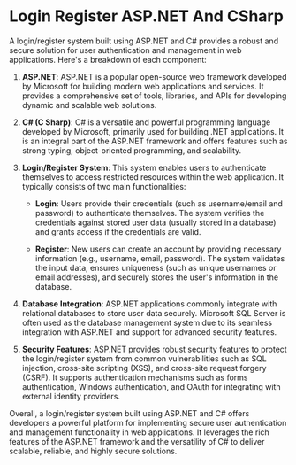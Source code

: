 # Login Register ASP.NET And CSharp

A login/register system built using ASP.NET and C# provides a robust and secure solution for user authentication and management in web applications. Here's a breakdown of each component:

1. **ASP.NET**: ASP.NET is a popular open-source web framework developed by Microsoft for building modern web applications and services. It provides a comprehensive set of tools, libraries, and APIs for developing dynamic and scalable web solutions.

2. **C# (C Sharp)**: C# is a versatile and powerful programming language developed by Microsoft, primarily used for building .NET applications. It is an integral part of the ASP.NET framework and offers features such as strong typing, object-oriented programming, and scalability.

3. **Login/Register System**: This system enables users to authenticate themselves to access restricted resources within the web application. It typically consists of two main functionalities:

   - **Login**: Users provide their credentials (such as username/email and password) to authenticate themselves. The system verifies the credentials against stored user data (usually stored in a database) and grants access if the credentials are valid.

   - **Register**: New users can create an account by providing necessary information (e.g., username, email, password). The system validates the input data, ensures uniqueness (such as unique usernames or email addresses), and securely stores the user's information in the database.

4. **Database Integration**: ASP.NET applications commonly integrate with relational databases to store user data securely. Microsoft SQL Server is often used as the database management system due to its seamless integration with ASP.NET and support for advanced security features.

5. **Security Features**: ASP.NET provides robust security features to protect the login/register system from common vulnerabilities such as SQL injection, cross-site scripting (XSS), and cross-site request forgery (CSRF). It supports authentication mechanisms such as forms authentication, Windows authentication, and OAuth for integrating with external identity providers.

Overall, a login/register system built using ASP.NET and C# offers developers a powerful platform for implementing secure user authentication and management functionality in web applications. It leverages the rich features of the ASP.NET framework and the versatility of C# to deliver scalable, reliable, and highly secure solutions.
